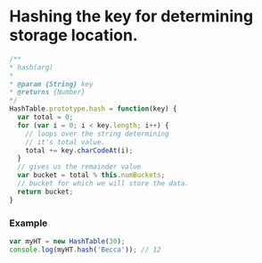 # Hashing the key for determining storage location.

```javascript
/**
* hash(arg)
*
* @param {String} key
* @returns {Number}
*/
HashTable.prototype.hash = function(key) {
  var total = 0;
  for (var i = 0; i < key.length; i++) {
    // loops over the string determining
    // it's total value.
    total += key.charCodeAt(i);
  }
  // gives us the remainder value
  var bucket = total % this.numBuckets;
  // bucket for which we will store the data.
  return bucket;
}
```

### Example
```javascript
var myHT = new HashTable(30);
console.log(myHT.hash('Becca')); // 12
```